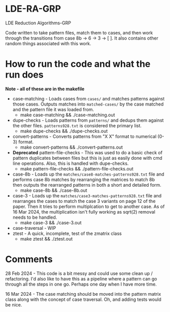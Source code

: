 # LDE-RA-GRP
LDE Reduction Algorithms-GRP

Code written to take pattern files, match them to cases, and then work through the transitions from case 8b -> 6 -> 3 -> [ ].  It also contains other random things associated with this work.

# How to run the code and what the run does
**Note - all of these are in the makefile**
* case-matching - Loads cases from ```cases/``` and matches patterns against those cases.  Outputs matches into ```matched-cases/``` by the case matched and the pattern file it was loaded from.
  * make case-matching && ./case-matching.out
* dupe-checks - Loads patterns from ```patterns/``` and dedups them against the other files.  ```patterns928.txt``` is considered the primary list.
  * make dupe-checks && ./dupe-checks.out
* convert-patterns - Converts patterns from "X X" format to numerical (0-3) format.
  * make convert-patterns && ./convert-patterns.out
* **Deprecated** pattern-file-checks - This was used to do a basic check of pattern duplicates between files but this is just as easily done with cmd line operations.  Also, this is handled with dupe-checks.  
  * make pattern-file-checks && ./pattern-file-checks.out
* case-8b - Loads up the ```matches/case8-matches-patterns928.txt``` file and performs case 8b matches by rearranging the matrices to match 8b then outputs the rearranged patterns in both a short and detailed form.
  * make case-8b && ./case-8b.out
* case-3 - Loads up the ```matches/case3-matches-patterns928.txt``` file and rearranges the cases to match the case 3 variants on page 12 of the paper.  Then it tries to perform multiplcation to get to another case.  As of 16 Mar 2024, the multiplication isn't fully working as sqrt(2) removal needs to be handled.
  * make case-3 && ./case-3.out
* case-traversal - WIP
* ztest - A quick, incomplete, test of the zmatrix class
  * make ztest && ./ztest.out

# Comments
28 Feb 2024 - This code is a bit messy and could use some clean up / refactoring.  I'd also like to have this as a pipeline where a pattern can go through all the steps in one go.  Perhaps one day when I have more time.

16 Mar 2024 - The case matching should be moved into the pattern matrix class along with the concept of case traversal.  Oh, and adding tests would be nice.
